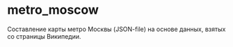 # metro_moscow
Составление карты метро Москвы (JSON-file) на основе данных, взятых со страницы Википедии.
